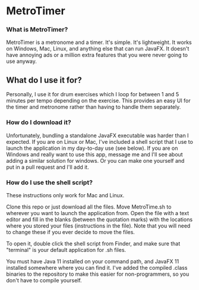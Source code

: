 # MetroTimer

### What is MetroTimer?

MetroTimer is a metronome and a timer. It's simple. It's lightweight. It works on Windows, Mac, Linux, and anything
else that can run JavaFX. It doesn't have annoying ads or a million extra features that you were never going to use 
anyway.

## What do I use it for?

Personally, I use it for drum exercises which I loop for between 1 and 5 minutes per tempo depending on the exercise. This provides an easy UI for the timer and metronome rather than having to handle them separately.

### How do I download it?

Unfortunately, bundling a standalone JavaFX executable was harder than I expected. If you are on Linux or Mac, I've
included a shell script that I use to launch the application in my day-to-day use (see below). If you are on Windows and really
want to use this app, message me and I'll see about adding a similar solution for windows. Or you can make one yourself
and put in a pull request and I'll add it.

### How do I use the shell script?

These instructions only work for Mac and Linux.

Clone this repo or just download all the files. Move MetroTime.sh to wherever you want to launch the application from. Open the
file with a text editor and fill in the blanks (between the quotation marks) with the locations where you stored your files 
(instructions in the file). Note that you will need to change these if you ever decide to move the files.

To open it, double click the shell script from Finder, and make sure that "terminal" is your default application for .sh files.

You must have Java 11 installed on your command path, and JavaFX 11 installed somewhere where you can find it. I've added the 
compiled .class binaries to the repository to make this easier for non-programmers, so you don't have to compile yourself.
